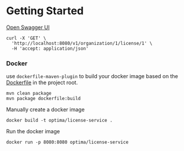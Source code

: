 # Getting Started

[Open Swagger UI](http://localhost:8080/swagger-ui.html)
```curl
curl -X 'GET' \
  'http://localhost:8080/v1/organization/1/license/1' \
  -H 'accept: application/json'
```

### Docker
use `dockerfile-maven-plugin` to build your docker image based on the [Dockerfile](./dockerfile) in the project root.
```shell
mvn clean package
mvn package dockerfile:build
```
Manually create a docker image
```shell
docker build -t optima/license-service .
```

Run the docker image
```shell
docker run -p 8080:8080 optima/license-service
```


